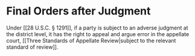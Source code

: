 # Final Orders after Judgment

Under [[28 U.S.C. § 1291]], if a party is subject to an adverse judgment at the district level, it has the right to appeal and argue error in the appellate court, [[Three Standards of Appellate Review|subject to the relevant standard of review]].